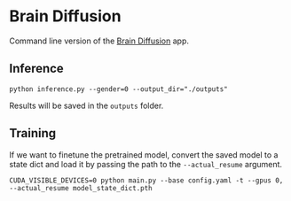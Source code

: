 <!-- ---
title: Brain Diffusion
emoji: 🏢🧠
colorFrom: purple
colorTo: pink
sdk: gradio
sdk_version: 3.3.1
app_file: app.py
pinned: true
---

Check out the configuration reference at https://huggingface.co/docs/hub/spaces-config-reference -->

# Brain Diffusion
Command line version of the [Brain Diffusion](https://huggingface.co/spaces/Warvito/diffusion_brain) app.

## Inference
```
python inference.py --gender=0 --output_dir="./outputs"
```

Results will be saved in the `outputs` folder.

## Training
If we want to finetune the pretrained model, convert the saved model to a state dict and load it by passing the path to the `--actual_resume` argument.

```
CUDA_VISIBLE_DEVICES=0 python main.py --base config.yaml -t --gpus 0, --actual_resume model_state_dict.pth
```